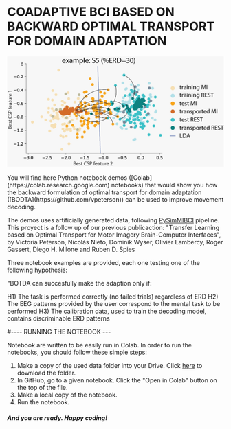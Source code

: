 # COADAPTIVE BCI BASED ON BACKWARD OPTIMAL TRANSPORT FOR DOMAIN ADAPTATION
<p align="center">
<img src="Images/transport_samples.jpeg" width="600">
</p>
You will find here Python notebook demos ([Colab](https://colab.research.google.com) notebooks) that would show you how the backward formulation of optimal transport for domain adaptation ([BODTA](https://github.com/vpeterson)) can be used to improve movement decoding. 

The demos uses artificially generated data, following [PySimMIBCI](https://github.com/catalinamagalvan/PySimMIBCI) pipeline. This proyect is a follow up of our previous publicaction: "Transfer Learning based on Optimal Transport for Motor Imagery Brain-Computer Interfaces", by Victoria Peterson, Nicolás Nieto, Dominik Wyser, Olivier Lambercy, Roger Gassert, Diego H. Milone and Ruben D. Spies

Three notebook examples are provided, each one testing one of the following hypothesis:

"BOTDA can succesfully make the adaption only if:

H1) The task is performed correctly (no failed trials) regardless of ERD
H2) The EEG patterns provided by the user correspond to the mental task to be performed
H3) The calibration data, used to train the decoding model, contains discriminable ERD patterns

#---- RUNNING THE NOTEBOOK --- 

Notebook are written to be easily run in Colab. In order to run the notebooks, you should follow these simple steps:

1. Make a copy of the used data folder into your Drive. Click [here](https://drive.google.com/drive/folders/1fk8wIGDzArMl61fpPCJElyEbVRXbQjpW?usp=drive_link) to download the folder.
2. In GitHub, go to a given notebook. Click the "Open in Colab" button on the top of the file.
3. Make a local copy of the notebook.
4. Run the notebook.


##### And you are ready. Happy coding!


